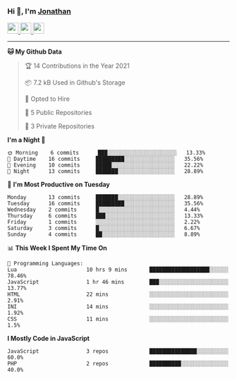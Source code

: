 ### Hi 👋, I'm [Jonathan](https://jonathan-d.ch) 


<p>
  <a href="https://www.twitter.com/redkill2108">
    <img src="https://img.shields.io/badge/twitter-%231DA1F2.svg?&style=for-the-badge&logo=twitter&logoColor=white" height=25>
  </a>
  <a href="https://www.linkedin.com/in/jdebetaz">
    <img src="https://img.shields.io/badge/linkedin-%230077B5.svg?&style=for-the-badge&logo=linkedin&logoColor=white" height=25>
  </a>
  <a href="https://www.instagram.com/jdebetaz/">
    <img src="https://img.shields.io/badge/instagram-%23E4405F.svg?&style=for-the-badge&logo=instagram&logoColor=white" height=25>
  </a>
</p>

-------

<!--START_SECTION:waka-->
**🐱 My Github Data** 

> 🏆 14 Contributions in the Year 2021
 > 
> 📦 7.2 kB Used in Github's Storage 
 > 
> 💼 Opted to Hire
 > 
> 📜 5 Public Repositories 
 > 
> 🔑 3 Private Repositories  
 > 
**I'm a Night 🦉** 

```text
🌞 Morning    6 commits      ███░░░░░░░░░░░░░░░░░░░░░░   13.33% 
🌆 Daytime    16 commits     █████████░░░░░░░░░░░░░░░░   35.56% 
🌃 Evening    10 commits     █████░░░░░░░░░░░░░░░░░░░░   22.22% 
🌙 Night      13 commits     ███████░░░░░░░░░░░░░░░░░░   28.89%

```
📅 **I'm Most Productive on Tuesday** 

```text
Monday       13 commits     ███████░░░░░░░░░░░░░░░░░░   28.89% 
Tuesday      16 commits     █████████░░░░░░░░░░░░░░░░   35.56% 
Wednesday    2 commits      █░░░░░░░░░░░░░░░░░░░░░░░░   4.44% 
Thursday     6 commits      ███░░░░░░░░░░░░░░░░░░░░░░   13.33% 
Friday       1 commits      ░░░░░░░░░░░░░░░░░░░░░░░░░   2.22% 
Saturday     3 commits      █░░░░░░░░░░░░░░░░░░░░░░░░   6.67% 
Sunday       4 commits      ██░░░░░░░░░░░░░░░░░░░░░░░   8.89%

```


📊 **This Week I Spent My Time On** 

```text
💬 Programming Languages: 
Lua                      10 hrs 9 mins       ███████████████████░░░░░░   78.46% 
JavaScript               1 hr 46 mins        ███░░░░░░░░░░░░░░░░░░░░░░   13.77% 
HTML                     22 mins             ░░░░░░░░░░░░░░░░░░░░░░░░░   2.91% 
INI                      14 mins             ░░░░░░░░░░░░░░░░░░░░░░░░░   1.92% 
CSS                      11 mins             ░░░░░░░░░░░░░░░░░░░░░░░░░   1.5%

```

**I Mostly Code in JavaScript** 

```text
JavaScript               3 repos             ███████████████░░░░░░░░░░   60.0% 
PHP                      2 repos             ██████████░░░░░░░░░░░░░░░   40.0%

```



<!--END_SECTION:waka-->

